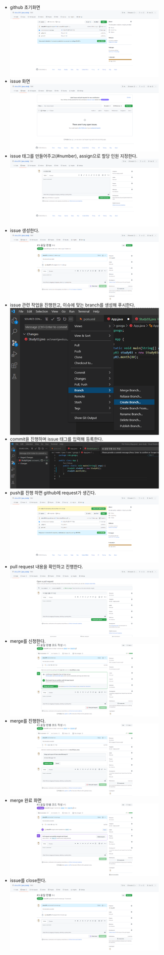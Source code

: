 - github 초기화면<br>
![ex_screenshot](../img/git1.png)<br>
- issue 화면
![ex_screenshot](../img/git2.png)<br>
- issue 태그를 만들어주고(#number), assign으로 할당 인원 지정한다.
![ex_screenshot](../img/git3.png)<br>
- issue 생성한다.
![ex_screenshot](../img/git4.png)<br>
- issue 관련 작업을 진행한고, 이슈에 맞는 branch를 생성해 푸시한다.
![ex_screenshot](../img/git5.png)<br>
- commit을 진행하며 issue 태그를 입력해 등록한다.
![ex_screenshot](../img/git6.png)<br>
- push를 진행 하면 github에 request가 생긴다.
![ex_screenshot](../img/git7.png)<br>
- pull request 내용을 확인하고 진행한다.
![ex_screenshot](../img/git8.png)<br>
- merge를 신청한다.
![ex_screenshot](../img/git9.png)<br>
- merge를 진행한다.
![ex_screenshot](../img/git10.png)<br>
- merge 완료 화면
![ex_screenshot](../img/git11.png)<br>
- issue를 close한다.
![ex_screenshot](../img/git12.png)<br>